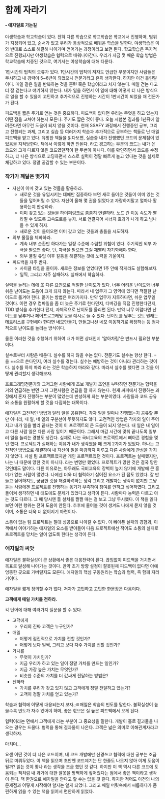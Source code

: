 # 함께 자라기

####  - 애자일로 가는길



야생학습과 학교학습이 있다. 전혀 다른 학습으로 학교학습은 학교에서 진행하며, 범위가 지정되어 있고, 순서가 있고 우리가 통상적으로 배워온 학습을 말한다. 야생학습은 이와 반대로 스스로 해결해 나아가며 얻어가는 과정이라고 보면 된다. 학교학습은 독자적으로 진행되지만 야생학습은 협력으로 배워나아간다. 우리가 지금 껏 배운 학습 방법은 학교학습에 치중된 것으로, 여기서는 야생학습에 대해 다룬다.



1만시간의 법칙의 오류가 있다. 1만시간의 법칙의 저자도 언급한 부분이지만 사람들은 무시하고 내 경력이 5~6년이 되었으니 전문가라고 흔히 생각한다. 하지만 이건 틀린말이다. 매일 같은 일을 반복하는 것을 훈련 혹은 학습이라고 치지 않는다. 매일 걷는 다고 더 잘 걷는다고 얘기하지 않는다. 내가 일을 하면서 이 일에 대해 어떻게 더 나은 방식으로 일을 할 수 있을지 고민하고 추가적으로 진행하는 시간이 1만시간이 되었을 때 전문가가 된다.



피드백을 짧은 주기로 얻는 것은 중요하다. 피드백이 없다면 우리는 무엇을 하고 있는지 어떤 점을 고쳐야 하는지 모른다. 주기도 짧은 것이 좋다. 오늘 시험본 결과를 1년뒤에 알려준다면 아무런 도움이 되지 않을 것이다. 현재 SSAFY 과정에서 진행중인 공부, 그리고 진행되는 과제, 그리고 실습 등 여러가지 학습과 추가적으로 공부하는 책들로 난 매일 피드백을 받고 있다. 유명한 책들을 읽다보면, 실습중 내가 진행했던 코드의 문제점이 있었음을 지적당한다. 책에서 이렇게 하면 안된다. 라고 경고하는 부분의 코드는 내가 쓴 코드와 크게 다르지 않은 코드였던적이 한 두번이 아니다. 이를 확인하면서 코드를 수정하고, 더 나은 방식으로 코딩하면서 스스로 실력이 정말 빠르게 늘고 있다는 것을 실제로 체감하고 있다. 정말 공감할 수 있는 부분이다.



### 작가가 깨달은 몇가지

- 자신이 이미 갖고 있는 것들을 활용하라.
  - 새로운 것을 유입시키는 데에만 집중하다 보면 새로 들어온 것들이 이미 있는 것들을 덮어버릴 수 있다. 자신이 올해 몇 권을 읽었다고 자랑하지말고 얼마나 활용하는지 반성하라.
  - 이미 갖고 있는 것들을 하이퍼링크로 촘촘히 연결하라. 노드 간 이동 속도가 빨라질 수 있도록 고속도로를 놓자. 서로 연결지어 시너지 효과가 나게 하고 넘나들 수 있게 하자.
  - 새로운 것이 들어오면 이미 갖고 있는 것들과 충돌을 시도하자.
- 외부 물질을 체화하라.
  - 계속 내부 순환만 하다가는 일정 수준에 수렴할 위험이 있다. 주기적인 외부 자극을 받으면 좋다. 단, 자극을 받으면 그걸 재빨리 자기화해야 한다.
  - 외부 물질 유입 이후 갈등을 해결하는 것에 노력을 기울이자.
- 피드백을 자주 받자.
  - 사이클 타임을 줄이자. 새로운 정보를 얻었다면 1주 안에 작게라도 실험해보자.
  - 일찍, 그리고 자주 실패하자. 실패에서 학습하자.



실력을 늘리는 데에 또 다른 요인으로 적절한 난이도가 있다. 너무 어려운 난이도와 너무 쉬운 난이도는 도움이 크게 되지 않는다. 따라서 내 업무가 그 영역에 있다면 적절한 난이도로 옮겨야 한다. 옮기는 방법은 여러가지다. 만약 업무가 지루하다면, 쉬운 업무일 것이다. 이런 경우 컴파일을 좀 더 늦은 주기로 한다던지, 디버깅을 직접 진행한다던지, TDD 방식을 추가한다 던지, 자체적으로 난이도를 올리면 된다. 만약 너무 어렵다면 난이도를 낮추거나 페어프로그래밍 등을 예시로 들 수 있다. 난이도를 낮추는 것도 원래는 테트리스를 구현해야 한다면 네모만들기, 만들고나선 네모 이동하기로 확장하는 등 점차적으로 난이도를 늘리는 방식이다.

물론 이러한 것을 수행하기 위하여 내가 어떤 상태인지 '알아차림'은 반드시 필요한 부분이다.



실수로부터 사람은 배운다. 실수를 하지 않을 수는 없다. 전문가도 실수는 항상 한다. =을 ==으로 쓴다던지, 여러 실수를 겪는다. 실수는 예방하는 것이 아니라 관리하는 것이다. 실수를 하지 마라 라는 것은 학습하지 마라와 같다. 따라서 실수를 했다면 그 것을 어떻게 관리할지 생각해보자.



프로그래밍전문가와 그저그런 사람에게 초보 개발자 조언을 부탁하면 전문가는 협력을 거의 언급하는 반면 그저 그런사람은 언급을 잘 하지 않는다. 현재 싸피에서 진행하는 과정에서 혼자 진행하는 부분이 많았는데 반성하게 되는 부분이였다. 사람들과 코드 공유와 소통을 원활하게 할 것을 다짐하는 대목이다.



애자일은 고전적인 방법과 달리 일을 공유한다. 각자 일을 얼마나 진행했는지 공유할 뿐만 아니라, 내 일, 네 일의 구분선이 뚜렷하지도 않다. 고전적인 방법은 각자의 일이 주어지고 내가 일을 빨리 끝내는 것이 이 프로젝트의 큰 도움이 되지 않는다. 내 일은 내 일이고 다른 사람 일은 다른 사람 일이기 때문이다. 그래서 마감 시간에 맞춰 끝나도록 일부러 일을 늘리는 경향도 생긴다. 실제로 나는 국비교육의 프로젝트에서 뼈아픈 경험을 몇번 했다. 프로젝트가 실패하는 이유가 내가 생각했을 때 크게 2가지가 있었다. 하나는 고전적인 방법으로 해결하여 내 자신이 일을 마감까지 미루고 다른 사람에게 관심을 가지지 않았다. 사실 팀 프로젝트였지만 개인 프로젝트였던 것이다. 프로젝트는 실패했지만, 나는 나 때문에 망한 것이 아니다. 라는 변명만 했었다. 프로젝트가 망한 것은 결국 망한 것인데도 말이다. 다른 이유로는, 아무래도 국비교육의 장벽이 높지 않기에 개발에 큰 흥미가 없는 사람이 많았다. 나에겐 더욱 더 협력하기 싫어진 요소가 된 점도 있었다. 잘 만들고 싶어하지도, 궁금한 것을 해결하려하는 생각 그리고 개발자는 생각이 없지만 그냥 듣는 사람에겐 프로젝트를 진행하는 동기가 부족하여 참여를 안하고 싶어하였다. 그리고 돌이켜 생각하면 내 태도에도 문제가 있었다고 생각이 든다. 사람마다 능력은 다르고 아는 것도 다르다. 그 때 당시엔 툴 설치를 쩔쩔 매는 걸 보고 그냥 무시했다. 이 책을 읽다보면 이런 행위는 전혀 도움이 안된다. 추후에 물어볼 것이 생겨도 나에게 묻지 않을 것이며, 소통은 더욱 더 없어지기 마련이다.

소통이 없는 팀 프로젝트는 절대 성공으로 나아갈 수 없다. 이 뼈아픈 실패의 경험과, 이 책에서 이야기하는 애자일의 요소를 받아들여 다음 프로젝트에선 적어도 소통의 실패로 프로젝트를 망치는 일이 없도록 한다는 생각이 든다.



### 애자일의 씨앗

애자일은 불확실성이 큰 상황에서 좋은 대응전략이 된다. 끊임없이 피드백을 거치면서 목표로 달성해 나아가는 것이다. 만약 초기 방향 설정이 잘못된채 피드백이 없다면 아예 엉뚱한 곳으로 가버릴지도 모른다. 애자일의 핵심 구동원리는 학습과 협력, 즉 함께 자라기이다.

애자일을 짧게 정의할 수가 없다. 저자가 고민하고 고민한 한문장은 다음이다.

**고객에게 매일 가치를 전하라.**

각 단어에 대해 여러가지 질문을 할 수 있다.

- 고객에게
  - 우리의 진짜 고객은 누구인가?
- 매일
  - 어떻게 점진적으로 가치를 전할 것인가?
  - 어떻게 보다 일찍, 그리고 보다 자주 가치를 전할 것인가?
- 가치를
  - 무엇이 가치인가?
  - 지금 우리가 하고 있는 일이 정말 가치를 만드는 일인가?
  - 지금 가장 높은 가치는 무엇인가?
  - 비슷한 수준의 가치를 더 값싸게 전달하는 방법은?
- 전하라
  - 가치를 우리가 갖고 있지 않고 고객에게 정말 전달하고 있는가?
  - 고객이 정말 가치를 얻고 있는가?



학습과 협력에 어떻게 대응되는지 보자.;ㅌ매일은 학습의 빈도를 말한다. 불확실성이 높을수록 빈도가 자주 있어야 하며, 좋은 핛브은 질 높은 피드백에서 오게 된다.

협력이라는 면에서 고객에게 라는 부분이 그 중요성을 말한다. 개발이 홀로 결과물을 나오는 경우는 드물다. 협력을 통해 결과물이 나온다. 고객은 넓은 의미로 이해관계자라고 생각하자.



마치며...

요샌 어떤 것이 더 나은 코드이며, 내 코드 개발에만 신경쓰고 협력에 대한 공부는 조금 뒤로 미뤄두었다. 이 책을 읽으며 초반엔 코드얘기는 단 한줄도 나오지 않아 이게 도움이 될까? 읽는 것이 맞나 라는 생각을 조금 했던 것 같다. 하지만 이 책 역시 다른 코드에 도움되는 책처럼 내 과거에 대한 잘못을 명백하게 짚어줬다는 점에서 좋은 책이라고 생각이 든다. 책 한권으로 애자일을 안다고 할 수는 없을 것 같다. 하지만 적어도 이전의 나의 문제점과 어떻게 시작해야 할지는 알게 되었다. 그리고 매일 머릿속에서 씨름하다가 좀 편하게 읽을 수 있는 책을 읽어서 편안하게 읽었다.